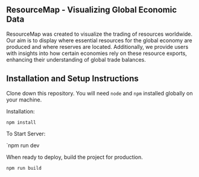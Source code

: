 ## ResourceMap - Visualizing Global Economic Data

ResourceMap was created to visualize the trading of resources worldwide. Our aim is to display where essential resources for the global economy are produced and where reserves are located. Additionally, we provide users with insights into how certain economies rely on these resource exports, enhancing their understanding of global trade balances.

## Installation and Setup Instructions

Clone down this repository. You will need `node` and `npm` installed globally on your machine.

Installation:

`npm install`

To Start Server:

`npm run dev

When ready to deploy, build the project for production.

`npm run build`
